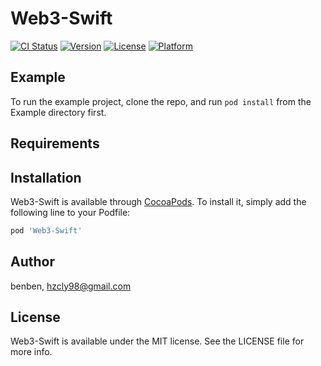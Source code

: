 # Web3-Swift

[![CI Status](https://img.shields.io/travis/benben/Web3-Swift.svg?style=flat)](https://travis-ci.org/benben/Web3-Swift)
[![Version](https://img.shields.io/cocoapods/v/Web3-Swift.svg?style=flat)](https://cocoapods.org/pods/Web3-Swift)
[![License](https://img.shields.io/cocoapods/l/Web3-Swift.svg?style=flat)](https://cocoapods.org/pods/Web3-Swift)
[![Platform](https://img.shields.io/cocoapods/p/Web3-Swift.svg?style=flat)](https://cocoapods.org/pods/Web3-Swift)

## Example

To run the example project, clone the repo, and run `pod install` from the Example directory first.

## Requirements

## Installation

Web3-Swift is available through [CocoaPods](https://cocoapods.org). To install
it, simply add the following line to your Podfile:

```ruby
pod 'Web3-Swift'
```

## Author

benben, hzcly98@gmail.com

## License

Web3-Swift is available under the MIT license. See the LICENSE file for more info.
